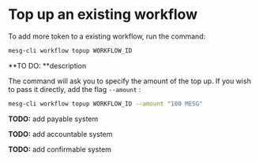 # Top up an existing workflow

To add more token to a existing workflow, run the command:

```bash
mesg-cli workflow topup WORKFLOW_ID
```

**TO DO: **description

The command will ask you to specify the amount of the top up. If you wish to pass it directly, add the flag `--amount` :

```bash
mesg-cli workflow topup WORKFLOW_ID --amount "100 MESG"
```

**TODO:** add payable system

**TODO:** add accountable system

**TODO:** add confirmable system

